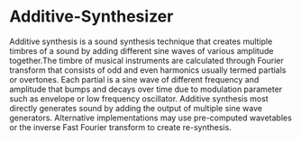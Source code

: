 # Additive-Synthesizer
Additive synthesis is a sound synthesis technique that creates multiple timbres of a sound by adding different sine waves of various amplitude together.The timbre of musical instruments are calculated through Fourier transform that consists of odd and even harmonics usually termed partials or overtones. Each partial is a sine wave of different frequency and amplitude that bumps and decays over time due to modulation parameter such as envelope or low frequency oscillator.  Additive synthesis most directly generates sound by adding the output of multiple sine wave generators. Alternative implementations may use pre-computed wavetables or the inverse Fast Fourier transform to create re-synthesis.


